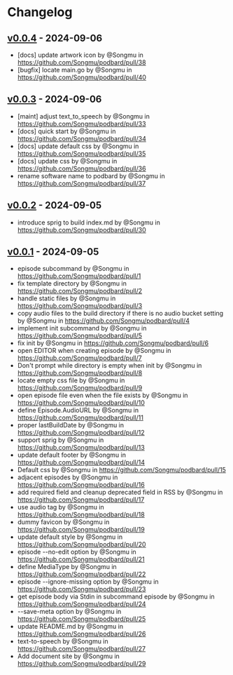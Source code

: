 # Changelog

## [v0.0.4](https://github.com/Songmu/podbard/compare/v0.0.3...v0.0.4) - 2024-09-06
- [docs] update artwork icon by @Songmu in https://github.com/Songmu/podbard/pull/38
- [bugfix] locate main.go by @Songmu in https://github.com/Songmu/podbard/pull/40

## [v0.0.3](https://github.com/Songmu/podbard/compare/v0.0.2...v0.0.3) - 2024-09-06
- [maint] adjust text_to_speech by @Songmu in https://github.com/Songmu/podbard/pull/33
- [docs] quick start by @Songmu in https://github.com/Songmu/podbard/pull/34
- [docs] update default css by @Songmu in https://github.com/Songmu/podbard/pull/35
- [docs] update css by @Songmu in https://github.com/Songmu/podbard/pull/36
- rename software name to podbard by @Songmu in https://github.com/Songmu/podbard/pull/37

## [v0.0.2](https://github.com/Songmu/podbard/compare/v0.0.1...v0.0.2) - 2024-09-05
- introduce sprig to build index.md by @Songmu in https://github.com/Songmu/podbard/pull/30

## [v0.0.1](https://github.com/Songmu/podbard/commits/v0.0.1) - 2024-09-05
- episode subcommand by @Songmu in https://github.com/Songmu/podbard/pull/1
- fix template directory by @Songmu in https://github.com/Songmu/podbard/pull/2
- handle static files by @Songmu in https://github.com/Songmu/podbard/pull/3
- copy audio files to the build directory if there is no audio bucket setting by @Songmu in https://github.com/Songmu/podbard/pull/4
- implement init subcommand by @Songmu in https://github.com/Songmu/podbard/pull/5
- fix init by @Songmu in https://github.com/Songmu/podbard/pull/6
- open EDITOR when creating episode by @Songmu in https://github.com/Songmu/podbard/pull/7
- Don't prompt while directory is empty when init by @Songmu in https://github.com/Songmu/podbard/pull/8
- locate empty css file by @Songmu in https://github.com/Songmu/podbard/pull/9
- open episode file even when the file exists by @Songmu in https://github.com/Songmu/podbard/pull/10
- define Episode.AudioURL by @Songmu in https://github.com/Songmu/podbard/pull/11
- proper lastBuildDate by @Songmu in https://github.com/Songmu/podbard/pull/12
- support sprig by @Songmu in https://github.com/Songmu/podbard/pull/13
- update default footer by @Songmu in https://github.com/Songmu/podbard/pull/14
- Default css by @Songmu in https://github.com/Songmu/podbard/pull/15
- adjacent episodes by @Songmu in https://github.com/Songmu/podbard/pull/16
- add required field and cleanup deprecated field in RSS by @Songmu in https://github.com/Songmu/podbard/pull/17
- use audio tag by @Songmu in https://github.com/Songmu/podbard/pull/18
- dummy favicon by @Songmu in https://github.com/Songmu/podbard/pull/19
- update default style by @Songmu in https://github.com/Songmu/podbard/pull/20
- episode --no-edit option by @Songmu in https://github.com/Songmu/podbard/pull/21
- define MediaType by @Songmu in https://github.com/Songmu/podbard/pull/22
- episode --ignore-missing option by @Songmu in https://github.com/Songmu/podbard/pull/23
- get episode body via Stdin in subcommand episode by @Songmu in https://github.com/Songmu/podbard/pull/24
- --save-meta option by @Songmu in https://github.com/Songmu/podbard/pull/25
- update README.md by @Songmu in https://github.com/Songmu/podbard/pull/26
- text-to-speech by @Songmu in https://github.com/Songmu/podbard/pull/27
- Add document site by @Songmu in https://github.com/Songmu/podbard/pull/29
